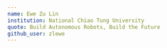 ```yaml
---
name: Ewe Zu Lin
institution: National Chiao Tung University
quote: Build Autonomous Robots, Build the Future
github_user: zlewe
---
```

